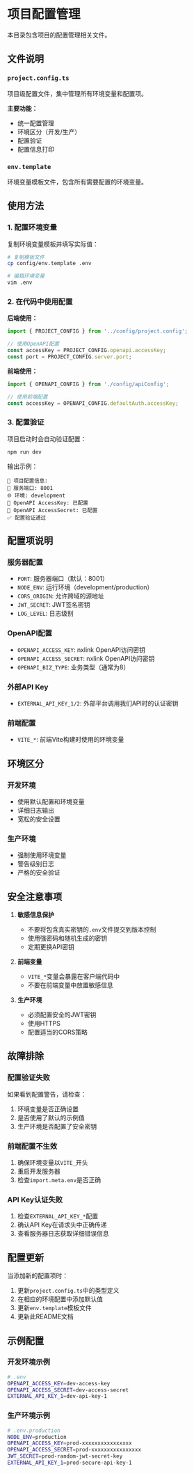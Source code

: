 # 项目配置管理

本目录包含项目的配置管理相关文件。

## 文件说明

### `project.config.ts`
项目级配置文件，集中管理所有环境变量和配置项。

**主要功能：**
- 统一配置管理
- 环境区分（开发/生产）
- 配置验证
- 配置信息打印

### `env.template`
环境变量模板文件，包含所有需要配置的环境变量。

## 使用方法

### 1. 配置环境变量

复制环境变量模板并填写实际值：

```bash
# 复制模板文件
cp config/env.template .env

# 编辑环境变量
vim .env
```

### 2. 在代码中使用配置

**后端使用：**
```typescript
import { PROJECT_CONFIG } from '../config/project.config';

// 使用OpenAPI配置
const accessKey = PROJECT_CONFIG.openapi.accessKey;
const port = PROJECT_CONFIG.server.port;
```

**前端使用：**
```typescript
import { OPENAPI_CONFIG } from './config/apiConfig';

// 使用前端配置
const accessKey = OPENAPI_CONFIG.defaultAuth.accessKey;
```

### 3. 配置验证

项目启动时会自动验证配置：

```bash
npm run dev
```

输出示例：
```
🔧 项目配置信息:
📍 服务端口: 8001
🌐 环境: development
🔑 OpenAPI AccessKey: 已配置
🔐 OpenAPI AccessSecret: 已配置
✅ 配置验证通过
```

## 配置项说明

### 服务器配置
- `PORT`: 服务器端口（默认：8001）
- `NODE_ENV`: 运行环境（development/production）
- `CORS_ORIGIN`: 允许跨域的源地址
- `JWT_SECRET`: JWT签名密钥
- `LOG_LEVEL`: 日志级别

### OpenAPI配置
- `OPENAPI_ACCESS_KEY`: nxlink OpenAPI访问密钥
- `OPENAPI_ACCESS_SECRET`: nxlink OpenAPI访问密钥
- `OPENAPI_BIZ_TYPE`: 业务类型（通常为8）

### 外部API Key
- `EXTERNAL_API_KEY_1/2`: 外部平台调用我们API时的认证密钥

### 前端配置
- `VITE_*`: 前端Vite构建时使用的环境变量

## 环境区分

### 开发环境
- 使用默认配置和环境变量
- 详细日志输出
- 宽松的安全设置

### 生产环境
- 强制使用环境变量
- 警告级别日志
- 严格的安全验证

## 安全注意事项

1. **敏感信息保护**
   - 不要将包含真实密钥的`.env`文件提交到版本控制
   - 使用强密码和随机生成的密钥
   - 定期更换API密钥

2. **前端变量**
   - `VITE_*`变量会暴露在客户端代码中
   - 不要在前端变量中放置敏感信息

3. **生产环境**
   - 必须配置安全的JWT密钥
   - 使用HTTPS
   - 配置适当的CORS策略

## 故障排除

### 配置验证失败
如果看到配置警告，请检查：
1. 环境变量是否正确设置
2. 是否使用了默认的示例值
3. 生产环境是否配置了安全密钥

### 前端配置不生效
1. 确保环境变量以`VITE_`开头
2. 重启开发服务器
3. 检查`import.meta.env`是否正确

### API Key认证失败
1. 检查`EXTERNAL_API_KEY_*`配置
2. 确认API Key在请求头中正确传递
3. 查看服务器日志获取详细错误信息

## 配置更新

当添加新的配置项时：

1. 更新`project.config.ts`中的类型定义
2. 在相应的环境配置中添加默认值
3. 更新`env.template`模板文件
4. 更新此README文档

## 示例配置

### 开发环境示例
```bash
# .env
OPENAPI_ACCESS_KEY=dev-access-key
OPENAPI_ACCESS_SECRET=dev-access-secret
EXTERNAL_API_KEY_1=dev-api-key-1
```

### 生产环境示例
```bash
# .env.production
NODE_ENV=production
OPENAPI_ACCESS_KEY=prod-xxxxxxxxxxxxxxxx
OPENAPI_ACCESS_SECRET=prod-xxxxxxxxxxxxxxxx
JWT_SECRET=prod-random-jwt-secret-key
EXTERNAL_API_KEY_1=prod-secure-api-key-1
```
